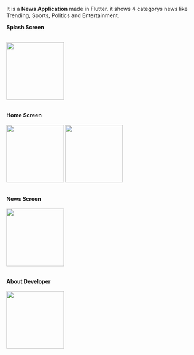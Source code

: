 It is a <b>News Application</b> made in Flutter. it shows 4 categorys news like Trending, Sports, Politics and Entertainment.

<b>Splash Screen<b><br><br>

<img src="https://user-images.githubusercontent.com/72246606/180989858-657fcd3b-b431-4030-8f9d-d6356dd75e37.png" width="150">

<br><b>Home Screen<b><br><br>
<img src="https://user-images.githubusercontent.com/72246606/180991132-89cc8571-dc5f-4320-a7a9-fde3d9a64e33.png" width="150"> 
<img src="https://user-images.githubusercontent.com/72246606/180990649-ce1c7b2c-f9af-4e53-b58c-aed35e959341.png" width="150">

<br><b>News Screen<b><br><br>
<img src="https://user-images.githubusercontent.com/72246606/180992613-4112631f-a43d-41cb-bd2e-8195983c900d.png" width="150">

<br><b>About Developer<b><br><br>
<img src="https://user-images.githubusercontent.com/72246606/180990673-868f0312-08e6-4f26-9fff-b9d0fa488178.png" width="150">
